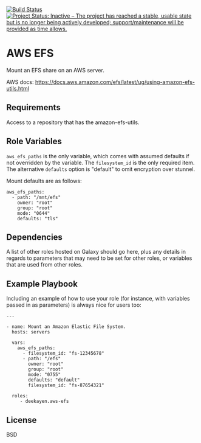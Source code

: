 [![Build Status](https://travis-ci.org/deekayen/ansible-role-aws-efs.svg?branch=main)](https://travis-ci.org/deekayen/ansible-role-aws-efs) [![Project Status: Inactive – The project has reached a stable, usable state but is no longer being actively developed; support/maintenance will be provided as time allows.](https://www.repostatus.org/badges/latest/inactive.svg)](https://www.repostatus.org/#inactive)

AWS EFS
=======

Mount an EFS share on an AWS server.

AWS docs: https://docs.aws.amazon.com/efs/latest/ug/using-amazon-efs-utils.html

Requirements
------------

Access to a repository that has the amazon-efs-utils.

Role Variables
--------------

`aws_efs_paths` is the only variable, which comes with assumed defaults if
not overridden by the variable. The `filesystem_id` is the only required item.
The alternative `defaults` option is "default" to omit encryption over stunnel.

Mount defaults are as follows:

    aws_efs_paths:
      - path: "/mnt/efs"
        owner: "root"
        group: "root"
        mode: "0644"
        defaults: "tls"

Dependencies
------------

A list of other roles hosted on Galaxy should go here, plus any details in regards to parameters that may need to be set for other roles, or variables that are used from other roles.

Example Playbook
----------------

Including an example of how to use your role (for instance, with variables passed in as parameters) is always nice for users too:

    ---

    - name: Mount an Amazon Elastic File System.
      hosts: servers

      vars:
        aws_efs_paths:
          - filesystem_id: "fs-12345678"
          - path: "/efs"
            owner: "root"
            group: "root"
            mode: "0755"
            defaults: "default"
            filesystem_id: "fs-87654321"

      roles:
         - deekayen.aws-efs

License
-------

BSD
